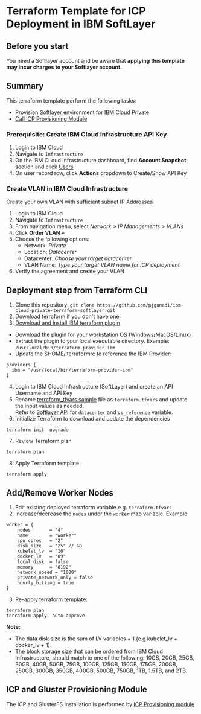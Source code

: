 # Terraform Template for ICP Deployment in IBM SoftLayer

## Before you start
You need a Softlayer account and be aware that **applying this template may incur charges to your Softlayer account**.

## Summary
This terraform template perform the following tasks:
- Provision Softlayer environment for IBM Cloud Private
- [Call ICP Provisioning Module](https://github.com/pjgunadi/terraform-module-icp-deploy)

### Prerequisite: Create IBM Cloud Infrastructure API Key
1. Login to IBM Cloud
2. Navigate to `Infrastructure`
3. On the IBM CLoud Infrastructure dashboard, find **Account Snapshot** section and click [Users](https://control.bluemix.net/account/users#clearAll=true&status=ALL)
4. On user record row, click **Actions** dropdown to Create/Show API Key

### Create VLAN in IBM Cloud Infrastructure
Create your own VLAN with sufficient subnet IP Addresses
1. Login to IBM Cloud
2. Navigate to `Infrastructure`
3. From navigation menu, select *Network* > *IP Managements* > *VLANs*
4. Click **Order VLAN +**
5. Choose the following options:
   - Network: _Private_
   - Location: _Datacenter_
   - Datacenter: *Choose your target datacenter*
   - VLAN Name: *Type your target VLAN name for ICP deployment*
6. Verify the agreement and create your VLAN

## Deployment step from Terraform CLI
1. Clone this repository: `git clone https://github.com/pjgunadi/ibm-cloud-private-terraform-softlayer.git`
2. [Download terraform](https://www.terraform.io/) if you don't have one
3. [Download and install IBM terraform plugin](https://github.com/IBM-Cloud/terraform-provider-ibm/releases)
- Download the plugin for your workstation OS (Windows/MacOS/Linux)
- Extract the plugin to your local executable directory. Example: `/usr/local/bin/terraform-provider-ibm`
- Update the $HOME/.terraformrc to reference the IBM Provider:
```
providers {
  ibm = "/usr/local/bin/terraform-provider-ibm"
}
```
4. Login to IBM Cloud Infrastructure (SoftLayer) and create an API Username and API Key
5. Rename [terraform_tfvars.sample](terraform_tfvars.sample) file as `terraform.tfvars` and update the input values as needed.  
Refer to [Softlayer API](http://softlayer-python.readthedocs.io/en/latest/cli/vs.html) for `datacenter` and `os_reference` variable.
6. Initialize Terraform to download and update the dependencies
```
terraform init -upgrade
```
7. Review Terraform plan
```
terraform plan
```
8. Apply Terraform template
```
terraform apply
```
## Add/Remove Worker Nodes
1. Edit existing deployed terraform variable e.g. `terraform.tfvars`
2. Increase/decrease the `nodes` under the `worker` map variable. Example:
```
worker = {
    nodes       = "4"
    name        = "worker"
    cpu_cores   = "2"
    disk_size   = "25" // GB
    kubelet_lv  = "10"
    docker_lv   = "89"
    local_disk  = false
    memory      = "8192"
    network_speed = "1000"
    private_network_only = false
    hourly_billing = true
}
```
3. Re-apply terraform template:
```
terraform plan
terraform apply -auto-approve
```
**Note:** 
- The data disk size is the sum of LV variables + 1 (e.g kubelet_lv + docker_lv + 1).
- The block storage size that can be ordered from IBM Cloud Infrastructure, should match to one of the following: 10GB, 20GB, 25GB, 30GB, 40GB, 50GB, 75GB, 100GB, 125GB, 150GB, 175GB, 200GB, 250GB, 300GB, 350GB, 400GB, 500GB, 750GB, 1TB, 1.5TB, and 2TB.

## ICP and Gluster Provisioning Module
The ICP and GlusterFS Installation is performed by [ICP Provisioning module](https://github.com/pjgunadi/terraform-module-icp-deploy) 
